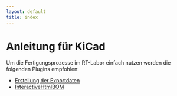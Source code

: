 ```yaml
---
layout: default
title: index
---
```

# Anleitung für KiCad

Um die Fertigungsprozesse im RT-Labor einfach nutzen werden die folgenden Plugins empfohlen:
* [Erstellung der Exportdaten](https://github.com/RT-CUSTOMZ/kicad_rt_export)
* [InteractiveHtmlBOM](https://github.com/openscopeproject/InteractiveHtmlBom)
